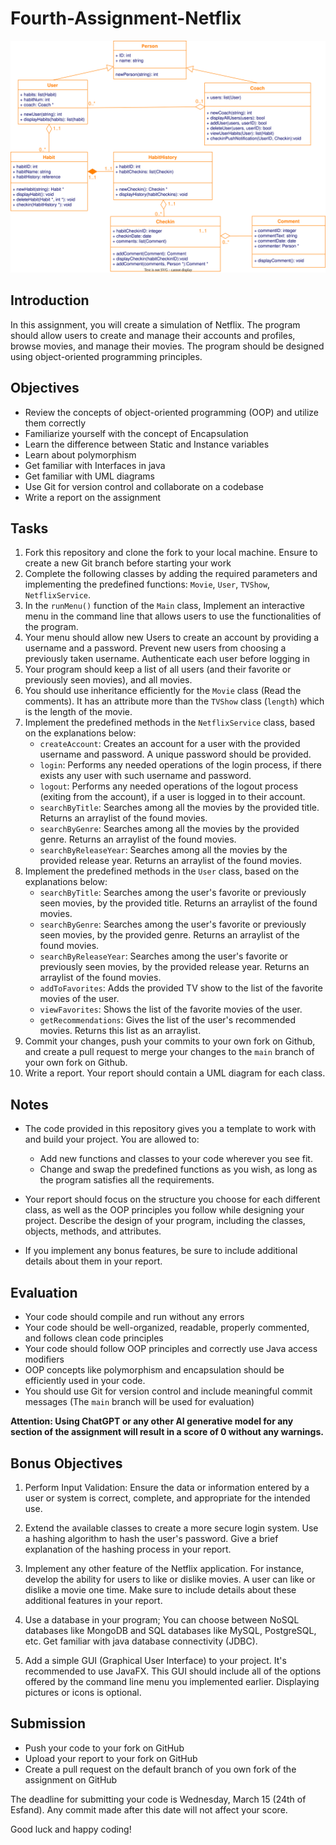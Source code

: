 # Fourth-Assignment-Netflix

![UML Diagram](assets/Untitled%20Diagram.drawio.svg)

## Introduction
In this assignment, you will create a simulation of Netflix. The program should allow users to create and manage their accounts and profiles, browse movies, and manage their movies. The program should be designed using object-oriented programming principles.

## Objectives
- Review the concepts of object-oriented programming (OOP) and utilize them correctly
- Familiarize yourself with the concept of Encapsulation
- Learn the difference between Static and Instance variables
- Learn about polymorphism
- Get familiar with Interfaces in java
- Get familiar with UML diagrams
- Use Git for version control and collaborate on a codebase
- Write a report on the assignment

## Tasks
1. Fork this repository and clone the fork to your local machine. Ensure to create a new Git branch before starting your work
2. Complete the following classes by adding the required parameters and implementing the predefined functions: `Movie`, `User`, `TVShow`, `NetflixService`.
3. In the `runMenu()` function of the `Main` class, Implement an interactive menu in the command line that allows users to use the functionalities of the program. 
4. Your menu should allow new Users to create an account by providing a username and a password. Prevent new users from choosing a previously taken username. Authenticate each user before logging in
5. Your program should keep a list of all users (and their favorite or previously seen movies), and all movies.
6. You should use inheritance efficiently for the `Movie` class (Read the comments). It has an attribute more than the `TVShow` class (`length`) which is the length of the movie.
7. Implement the predefined methods in the `NetflixService` class, based on the explanations below:
    - `createAccount`: Creates an account for a user with the provided username and password. A unique password should be provided.
    - `login`: Performs any needed operations of the login process, if there exists any user with such username and password.
    - `logout`: Performs any needed operations of the logout process (exiting from the account), if a user is logged in to their account.
    - `searchByTitle`: Searches among all the movies by the provided title. Returns an arraylist of the found movies.
    - `searchByGenre`: Searches among all the movies by the provided genre. Returns an arraylist of the found movies.
    - `searchByReleaseYear`: Searches among all the movies by the provided release year. Returns an arraylist of the found movies.
8. Implement the predefined methods in the `User` class, based on the explanations below:
    - `searchByTitle`: Searches among the user's favorite or previously seen movies, by the provided title. Returns an arraylist of the found movies.
    - `searchByGenre`: Searches among the user's favorite or previously seen movies, by the provided genre. Returns an arraylist of the found movies.
    - `searchByReleaseYear`: Searches among the user's favorite or previously seen movies, by the provided release year. Returns an arraylist of the found movies.
    - `addToFavorites`: Adds the provided TV show to the list of the favorite movies of the user.
    - `viewFavorites`: Shows the list of the favorite movies of the user.
    - `getRecommendations`: Gives the list of the user's recommended movies. Returns this list as an arraylist.
9. Commit your changes, push your commits to your own fork on Github, and create a pull request to merge your changes to the `main` branch of your own fork on Github.
10. Write a report. Your report should contain a UML diagram for each class.

## Notes
- The code provided in this repository gives you a template to work with and build your project. You are allowed to:
    - Add new functions and classes to your code wherever you see fit.
    - Change and swap the predefined functions as you wish, as long as the program satisfies all the requirements.
    
- Your report should focus on the structure you choose for each different class, as well as the OOP principles you follow while designing your project. Describe the design of your program, including the classes, objects, methods, and attributes.

- If you implement any bonus features, be sure to include additional details about them in your report. 

## Evaluation
- Your code should compile and run without any errors
- Your code should be well-organized, readable, properly commented, and follows clean code principles
- Your code should follow OOP principles and correctly use Java access modifiers
- OOP concepts like polymorphism and encapsulation should be efficiently used in your code.
- You should use Git for version control and include meaningful commit messages (The `main` branch will be used for evaluation)

**Attention: Using ChatGPT or any other AI generative model for any section of the assignment will result in a score of 0 without any warnings.**

## Bonus Objectives
1. Perform Input Validation: Ensure the data or information entered by a user or system is correct, complete, and appropriate for the intended use.

2. Extend the available classes to create a more secure login system. Use a hashing algorithm to hash the user's password. Give a brief explanation of the hashing process in your report.

3. Implement any other feature of the Netflix application. For instance, develop the ability for users to like or dislike movies. A user can like or dislike a movie one time. Make sure to include details about these additional features in your report.

4. Use a database in your program; You can choose between NoSQL databases like MongoDB and SQL databases like MySQL, PostgreSQL, etc. Get familiar with java database connectivity (JDBC).

5. Add a simple GUI (Graphical User Interface) to your project. It's recommended to use JavaFX. This GUI should include all of the options offered by the command line menu you implemented earlier. Displaying pictures or icons is optional.

## Submission
- Push your code to your fork on GitHub
- Upload your report to your fork on GitHub
- Create a pull request on the default branch of you own fork of the assignment on GitHub

The deadline for submitting your code is Wednesday, March 15 (24th of Esfand). Any commit made after this date will not affect your score.

Good luck and happy coding!
